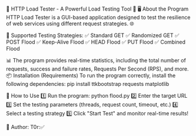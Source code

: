 📌 HTTP Load Tester - A Powerful Load Testing Tool 🚀
🖥️ About the Program
HTTP Load Tester is a GUI-based application designed to test the resilience of web services using different request strategies. 🌐

🔹 Supported Testing Strategies:
✅ Standard GET
✅ Randomized GET
✅ POST Flood
✅ Keep-Alive Flood
✅ HEAD Flood
✅ PUT Flood
✅ Combined Flood

📊 The program provides real-time statistics, including the total number of requests, success and failure rates, Requests Per Second (RPS), and more.
📦 Installation (Requirements)
To run the program correctly, install the following dependencies: 
pip install ttkbootstrap requests matplotlib 

🚀 How to Use
1️⃣ Run the program:  python flood.py
2️⃣ Enter the target URL
3️⃣ Set the testing parameters (threads, request count, timeout, etc.)
4️⃣ Select a testing strategy
5️⃣ Click "Start Test" and monitor real-time results!

📝 Author:  T0r:✅ 
